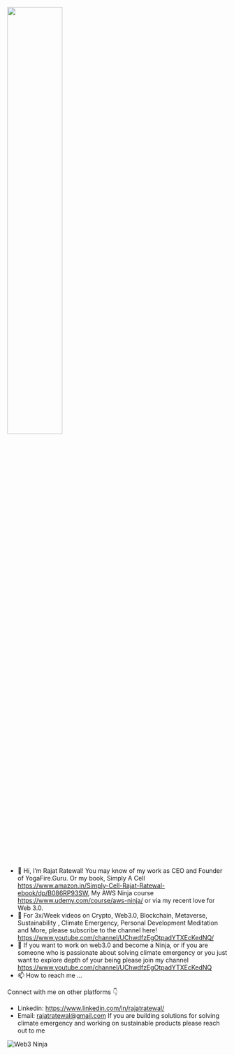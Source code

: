 [<img src="https://img.youtube.com/vi/272WaUwfbis/maxresdefault.jpg" width="50%">](https://youtu.be/272WaUwfbis)


- 👋 Hi, I’m Rajat Ratewal! You may know of my work as CEO and Founder of YogaFire.Guru. Or my book, Simply A Cell https://www.amazon.in/Simply-Cell-Rajat-Ratewal-ebook/dp/B086RP93SW, My AWS Ninja course https://www.udemy.com/course/aws-ninja/ or via my recent love for Web 3.0.
- 👀 For 3x/Week videos on Crypto, Web3.0, Blockchain, Metaverse, Sustainability , Climate Emergency, Personal Development Meditation and More, please subscribe to the channel here! https://www.youtube.com/channel/UChwdfzEgOtpadYTXEcKedNQ/
- 💞️ If you want to work on web3.0 and become a Ninja, or if you are someone who is passionate about solving climate emergency or you just want to explore depth of your being please join my channel https://www.youtube.com/channel/UChwdfzEgOtpadYTXEcKedNQ
- 📫 How to reach me ...

Connect with me on other platforms 👇
- Linkedin: https://www.linkedin.com/in/rajatratewal/
- Email: rajatratewal@gmail.com If you are building solutions for solving climate emergency and working on sustainable products please reach out to me

![Web3 Ninja](https://user-images.githubusercontent.com/101274709/157476179-2ca37361-92f9-4b73-826f-5dcfd4d17b67.png)

<!---
web3ninja1209/web3ninja1209 is a ✨ special ✨ repository because its `README.md` (this file) appears on your GitHub profile.
You can click the Preview link to take a look at your changes.
--->
